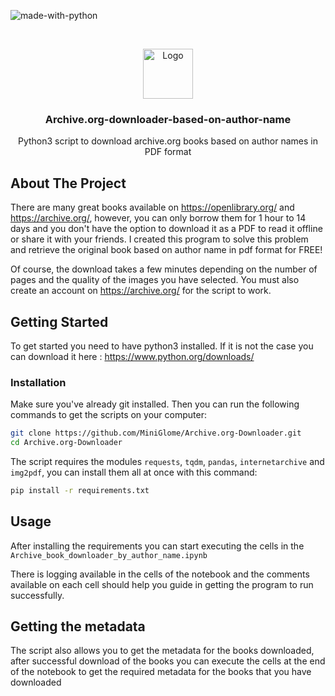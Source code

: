 ![made-with-python](https://img.shields.io/badge/Made%20with-Python3-brightgreen)

<!-- LOGO -->
<br />
<p align="center">
  <img src="https://user-images.githubusercontent.com/54740007/108192715-e5958c80-7114-11eb-8240-e884895bb45f.png" alt="Logo" width="80" height="80">

  <h3 align="center">Archive.org-downloader-based-on-author-name</h3>

  <p align="center">
    Python3 script to download archive.org books based on author names in PDF format
    <br />
    </p>
</p>


## About The Project

There are many great books available on https://openlibrary.org/ and https://archive.org/, however, you can only borrow them for 1 hour to 14 days and you don't have the option to download it as a PDF to read it offline or share it with your friends. I created this program to solve this problem and retrieve the original book based on author name in pdf format for FREE!

Of course, the download takes a few minutes depending on the number of pages and the quality of the images you have selected. You must also create an account on https://archive.org/ for the script to work.


## Getting Started
To get started you need to have python3 installed. If it is not the case you can download it here : https://www.python.org/downloads/

### Installation
Make sure you've already git installed. Then you can run the following commands to get the scripts on your computer:
   ```sh
   git clone https://github.com/MiniGlome/Archive.org-Downloader.git
   cd Archive.org-Downloader
   ```
The script requires the modules `requests`, `tqdm`, `pandas`, `internetarchive` and `img2pdf`, you can install them all at once with this command:
```sh
pip install -r requirements.txt
```
   
## Usage
After installing the requirements you can start executing the cells in the `Archive_book_downloader_by_author_name.ipynb`

There is logging available in the cells of the notebook and the comments available on each cell should help you guide in getting the program to run successfully.

## Getting the metadata
The script also allows you to get the metadata for the books downloaded, after successful download of the books you can execute the cells at the end of the notebook to get the required metadata for the books that you have downloaded
